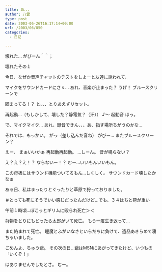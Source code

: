 ```yaml
---
title: あ、、、
author: 八雲
type: post
date: 2003-06-26T16:17:14+00:00
url: /2003/06/850
categories:
  - 日記

---
```

壊れた… がびーん＾＾；
  
壊れたその１
  
今日、なぜか音声チャットのテストをしよーと友達に誘われて、
  
マイクをサウンドカードにさｓ… あれ、音楽が止まった？ うげ！ ブルースクリーンで
  
固まってる！？ と、、、とりあえずリセット。
  
再起動…（もしかして、壊した？静電気？（汗）） ♪～ 起動音 ほっ。
  
で、マイクマイク… あれ、録音できん、、、あ、指す場所ちがうのかな…
  
それでは、もっかい。 がっ（差し込んだ音ね） がびー… またブルースクリーン？
  
えー、 まぁいいかぁ 再起動再起動。 …しーん。 音が鳴らない？
  
え？え？え！？ ならないー！？ むー…いいもんいいもん。
  
この母板にはサウンド機能ついてるもん…しくしく。 サウンドカード壊したかなぁ

ある日、私はまったりとぐったりと草原で狩っておりました。
  
＃とっても死にそうでいい感じだったんだけど…でも、３４はちと荷が重い
  
午前１時頃…ぼこっとギリムに殴られ死亡＞＜
  
荷物をとりにもどったら太郎がいて死亡。 もう一度生き返って…
  
また絡まれて死亡。 睡魔とふがいなさといらだちに負けて、遺品あきらめて寝ちゃいました。
  
ごめんよ、ちゅう爺。 その次の日…爺はMSNにあがってきたけど、いつもの「いくぞ！」
  
はありませんでしたとさ。 むー。
